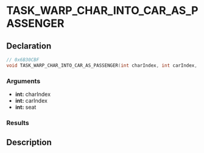 # TASK_WARP_CHAR_INTO_CAR_AS_PASSENGER

## Declaration
```cpp
// 0x6B30CBF
void TASK_WARP_CHAR_INTO_CAR_AS_PASSENGER(int charIndex, int carIndex, int seat);
```

### Arguments
- **int:** charIndex
- **int:** carIndex
- **int:** seat

### Results

## Description
